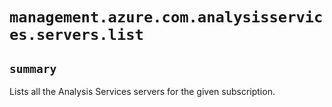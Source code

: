# `management.azure.com.analysisservices.servers.list`

## `summary`
Lists all the Analysis Services servers for the given subscription.


